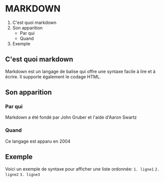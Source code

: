 # MARKDOWN
1. C'est quoi markdown
2. Son apparition
   * Par qui
   * Quand
3. Exemple

## C'est quoi markdown
Markdown est un langage de balise qui offre une syntaxe facile à lire et à écrire. 
Il supporte également le codage HTML.

## Son apparition
### Par qui
Markdown a été fondé par John Gruber et l'aide d'Aaron Swartz

### Quand
Ce langage est apparu en 2004

## Exemple
Voici un exemple de syntaxe pour afficher une liste ordonnée:
` 1. ligne1 `
` 2. ligne2 `
` 3. ligne3 `
